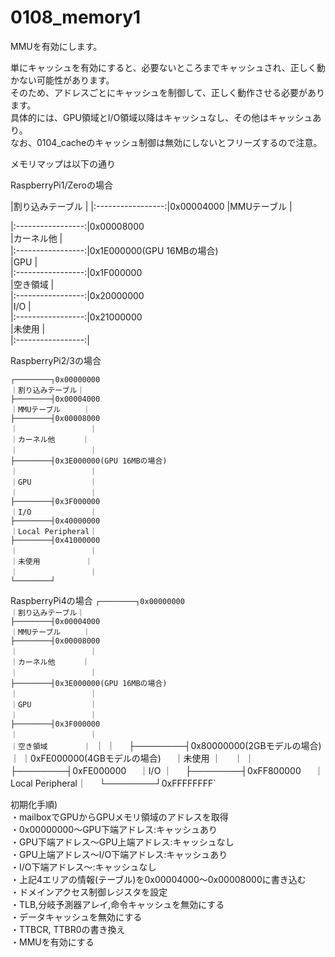 # 0108_memory1

MMUを有効にします。

単にキャッシュを有効にすると、必要ないところまでキャッシュされ、正しく動かない可能性があります。  
そのため、アドレスごとにキャッシュを制御して、正しく動作させる必要があります。  
具体的には、GPU領域とI/O領域以降はキャッシュなし、その他はキャッシュあり。  
なお、0104_cacheのキャッシュ制御は無効にしないとフリーズするので注意。

メモリマップは以下の通り

RaspberryPi1/Zeroの場合

|割り込みテーブル   |
|:-----------------:|0x00004000
|MMUテーブル        |


|:-----------------:|0x00008000  
|カーネル他         |  
|:-----------------:|0x1E000000(GPU 16MBの場合)  
|GPU                |  
|:-----------------:|0x1F000000  
|空き領域           |  
|:-----------------:|0x20000000  
|I/O                |  
|:-----------------:|0x21000000  
|未使用             |  
|:-----------------:|

RaspberryPi2/3の場合

`┌────────┐0x00000000`  
`｜割り込みテーブル｜`  
`├────────┤0x00004000`  
`｜MMUテーブル     ｜`  
`├────────┤0x00008000`  
`｜                ｜`  
`｜カーネル他      ｜`  
`｜                ｜`  
`├────────┤0x3E000000(GPU 16MBの場合)`  
`｜                ｜`  
`｜GPU             ｜`  
`｜                ｜`  
`├────────┤0x3F000000`  
`｜I/O             ｜`  
`├────────┤0x40000000`  
`｜Local Peripheral｜`  
`├────────┤0x41000000`  
`｜                ｜`  
`｜未使用          ｜`  
`｜                ｜`  
`└────────┘`

RaspberryPi4の場合
`┌────────┐0x00000000`  
`｜割り込みテーブル｜`  
`├────────┤0x00004000`  
`｜MMUテーブル     ｜`  
`├────────┤0x00008000`  
`｜                ｜`  
`｜カーネル他      ｜`  
`｜                ｜`  
`├────────┤0x3E000000(GPU 16MBの場合)`  
`｜                ｜`  
`｜GPU             ｜`  
`｜                ｜`  
`├────────┤0x3F000000`  
`｜                ｜`  
`｜空き領域        ｜
`｜                ｜`  
`├────────┤0x80000000(2GBモデルの場合)`  
`｜                ｜0xFE000000(4GBモデルの場合)`  
`｜未使用          ｜`  
`｜                ｜`  
`├────────┤0xFE000000`  
`｜I/O             ｜`  
`├────────┤0xFF800000`  
`｜Local Peripheral｜`  
`└────────┘0xFFFFFFFF`

初期化手順)  
・mailboxでGPUからGPUメモリ領域のアドレスを取得  
・0x00000000～GPU下端アドレス:キャッシュあり  
・GPU下端アドレス～GPU上端アドレス:キャッシュなし  
・GPU上端アドレス～I/O下端アドレス:キャッシュあり  
・I/O下端アドレス～:キャッシュなし  
・上記4エリアの情報(テーブル)を0x00004000～0x00008000に書き込む  
・ドメインアクセス制御レジスタを設定  
・TLB,分岐予測器アレイ,命令キャッシュを無効にする  
・データキャッシュを無効にする  
・TTBCR, TTBR0の書き換え  
・MMUを有効にする
